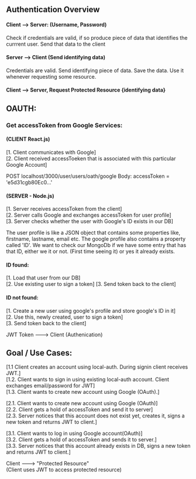 ## Authentication Overview

#### Client --> Server: (Username, Password)
Check if credentials are valid, if so produce piece of data that identifies the currrent user. Send that data to the client

#### Server --> Client (Send identifying data)
Credentials are valid. Send identifying piece of data. Save the data. Use it whenever requesting some resource.

#### Client --> Server, Request Protected Resource {identifying data}


## OAUTH:
### Get accessToken from Google Services:

#### (CLIENT React.js)
[1. Client communicates with Google]  
[2. Client received accessToeken that is associated with this particular Google Account]  

POST localhost/3000/user/users/oath/google
Body: accessToken = 'e5d31cgb80Ec0...'

#### (SERVER - Node.js)
[1. Server receives accessToken from the client]  
[2. Server calls Google and exchanges accessToken for user profile]  
[3. Server checks whether the user with Google's ID exists in our DB]

The user profile is like a JSON object that contains some properties like, firstname, lastname, email etc. The google profile also contains a property called 'ID'. We want to check our MongoDb if we have some entry that has that ID, either we it or not. (First time seeing it) or yes it already exists.

#### ID found:
[1. Load that user from our DB]  
[2. Use existing user to sign a token]
[3. Send token back to the client]

#### ID not found:
[1. Create a new user using google's profile and store google's ID in it]  
[2. Use this, newly created, user to sign a token]  
[3. Send token back to the client]  

JWT Token ---> Client (Authenication)

## Goal / Use Cases:
[1.1 Client creates an account using local-auth.
During signin client receives JWT.]  
[1.2. Client wants to sign in using existing local-auth account. Client exchanges email/password for JWT]  
[1.3. Client wants to create new account using Google (OAuth).]

[2.1. Client wants to create new account using Google (OAuth)]  
[2.2. Client gets a hold of accessToken and send it to server]  
[2.3. Server notices that this account does not exist yet, creates it, signs a new token and returns JWT to client.]

[3.1. Client wants to log in using Google account(OAuth)]  
[3.2. Client gets a hold of accessToken and sends it to server.]  
[3.3. Server notices that this account already exists in DB, signs a new token and returns JWT to client.]

Client ---> "Protected Resource"  
(Client uses JWT to access protected resource)

